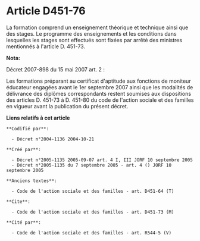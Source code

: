 # Article D451-76

La formation comprend un enseignement théorique et technique ainsi que des stages. Le programme des enseignements et les
conditions dans lesquelles les stages sont effectués sont fixées par arrêté des ministres mentionnés à l'article D. 451-73.

**Nota:**

Décret 2007-898 du 15 mai 2007 art. 2 : 

Les formations préparant au certificat d'aptitude aux fonctions de moniteur éducateur engagées avant le 1er septembre 2007
ainsi que les modalités de délivrance des diplômes correspondants restent soumises aux dispositions des articles D. 451-73 à
D. 451-80 du code de l'action sociale et des familles en vigueur avant la publication du présent décret.

**Liens relatifs à cet article**

	**Codifié par**:

	  - Décret n°2004-1136 2004-10-21

	**Créé par**:

	  - Décret n°2005-1135 2005-09-07 art. 4 I, III JORF 10 septembre 2005
	  - Décret n°2005-1135 du 7 septembre 2005 - art. 4 () JORF 10 septembre 2005

	**Anciens textes**:

	  - Code de l'action sociale et des familles - art. D451-64 (T)

	**Cite**:

	  - Code de l'action sociale et des familles - art. D451-73 (M)

	**Cité par**:

	  - Code de l'action sociale et des familles - art. R544-5 (V)

